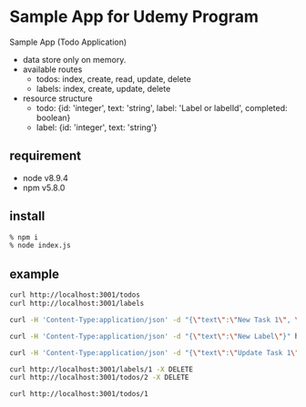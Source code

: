 # Sample App for Udemy Program

Sample App (Todo Application)
- data store only on memory.
- available routes
  - todos: index, create, read, update, delete
  - labels: index, create, update, delete
- resource structure
  - todo: {id: 'integer', text: 'string', label: 'Label or labelId', completed: boolean}
  - label: {id: 'integer', text: 'string'}

## requirement
- node v8.9.4
- npm v5.8.0

## install
```sh
% npm i
% node index.js
```

## example

```sh
curl http://localhost:3001/todos
curl http://localhost:3001/labels

curl -H 'Content-Type:application/json' -d "{\"text\":\"New Task 1\", \"label\":1}" http://localhost:3001/todos -X POST 

curl -H 'Content-Type:application/json' -d "{\"text\":\"New Label\"}" http://localhost:3001/labels -X POST

curl -H 'Content-Type:application/json' -d "{\"text\":\"Update Task 1\", \"label\":2}" http://localhost:3001/todos/1 -X PUT

curl http://localhost:3001/labels/1 -X DELETE 
curl http://localhost:3001/todos/2 -X DELETE 

curl http://localhost:3001/todos/1
```
